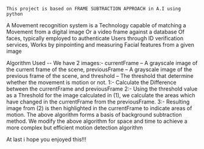     This project is based on FRAME SUBTRACTION APPROACH in A.I using python 

A Movement recognition system is a
Technology capable of matching a
Movement from a digital image
Or a video frame against a database
Of faces, typically employed to authenticate 
 Users through ID verification services,
Works by pinpointing and measuring
Facial features from a given image

Algorithm Used --
We have 2 images:-
currentFrame – A grayscale image of the current frame 
of the scene,
previousFrame – A grayscale image of the previous frame 
of the scene, and
threshold – The threshold that determine whether the 
movement is motion or not.
1:- Calculate the Difference between the currentFrame
and previousFrame
2:- Using the threshold value as a Threshold for the image 
calculated in (1), we calculate the areas which have 
changed in the currentFrame from the previousFrame.
3:-  Resulting image from (2) is then highlighted in the
currentFrame to indicate areas of motion.
The above algorithm forms a basis of background 
subtraction method. We modify the above algorithm for 
space and time to achieve a more complex but efficient 
motion detection algorithm

At last i hope you enjoyed this!!!
